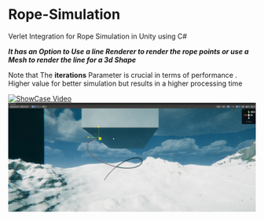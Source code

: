 # Rope-Simulation
Verlet Integration for Rope Simulation in Unity using C#

**_It has an Option to Use a line Renderer to render the rope points or use a Mesh to render the line for a 3d Shape_**

Note that The **iterations** Parameter is crucial in terms of performance . Higher value for better simulation but results in a higher processing time 


[![ShowCase Video](https://img.icons8.com/color/48/000000/video.png)](https://drive.google.com/file/d/1qukUAJW9vOa2GELZYmVh3mnypm6rQSSv/view?usp=drive_link)
![Rope Simulation](image.png)



